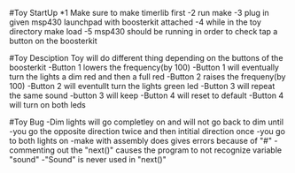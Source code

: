 #Toy StartUp
*1 Make sure to make timerlib first 
-2 run make
-3 plug in given msp430 launchpad with boosterkit attached
-4 while in the toy directory make load
-5 msp430 should be running in order to check tap a button on the boosterkit

#Toy Desciption
     Toy will do different thing depending on the buttons of the boosterkit
     	 -Button 1 lowers the frequency(by 100)
	 -Button 1 will eventually turn the lights a dim red and then a full red
	 -Button 2 raises the frequeny(by 100)
	 -Button 2 will eventullt turn the lights green led
   	 -Button 3 will repeat the same sound
	 -button 3 will keep
	 -Button 4 will reset to default
	 -Button 4 will turn on both leds

#Toy Bug
     -Dim lights will go completley on and will not go back to dim until
     	  -you go the opposite direction twice and then intitial direction
	  once
	  -you go to both lights on
     -make with assembly does gives errors because of "#"
     -commenting out the "next()" causes the program to not recognize variable
     "sound"
	-"Sound" is never used in "next()"
